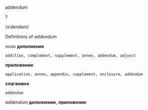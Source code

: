 addendum

?

/əˈdendəm/

Definitions of _addendum_

noun
**дополнение**

    addition, complement, supplement, annex, addendum, adjunct
**приложение**

    application, annex, appendix, supplement, enclosure, addendum
**слагаемое**

    addendum

_addendum_
**дополнение**, **приложение**
